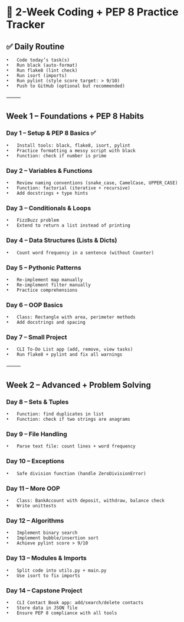 # 📅 2-Week Coding + PEP 8 Practice Tracker

## ✅ Daily Routine
	•	Code today’s task(s)
	•	Run black (auto-format)
	•	Run flake8 (lint check)
	•	Run isort (imports)
	•	Run pylint (style score target: > 9/10)
	•	Push to GitHub (optional but recommended)

⸻

## Week 1 – Foundations + PEP 8 Habits

### Day 1 – Setup & PEP 8 Basics ✅
	•	Install tools: black, flake8, isort, pylint
	•	Practice formatting a messy script with black
	•	Function: check if number is prime

### Day 2 – Variables & Functions
	•	Review naming conventions (snake_case, CamelCase, UPPER_CASE)
	•	Function: factorial (iterative + recursive)
	•	Add docstrings + type hints

### Day 3 – Conditionals & Loops
	•	FizzBuzz problem
	•	Extend to return a list instead of printing

### Day 4 – Data Structures (Lists & Dicts)
	•	Count word frequency in a sentence (without Counter)

### Day 5 – Pythonic Patterns
	•	Re-implement map manually
	•	Re-implement filter manually
	•	Practice comprehensions

### Day 6 – OOP Basics
	•	Class: Rectangle with area, perimeter methods
	•	Add docstrings and spacing

### Day 7 – Small Project
	•	CLI To-Do List app (add, remove, view tasks)
	•	Run flake8 + pylint and fix all warnings

⸻

## Week 2 – Advanced + Problem Solving

### Day 8 – Sets & Tuples
	•	Function: find duplicates in list
	•	Function: check if two strings are anagrams

### Day 9 – File Handling
	•	Parse text file: count lines + word frequency

### Day 10 – Exceptions
	•	Safe division function (handle ZeroDivisionError)

### Day 11 – More OOP
	•	Class: BankAccount with deposit, withdraw, balance check
	•	Write unittests

### Day 12 – Algorithms
	•	Implement binary search
	•	Implement bubble/insertion sort
	•	Achieve pylint score > 9/10

### Day 13 – Modules & Imports
	•	Split code into utils.py + main.py
	•	Use isort to fix imports

### Day 14 – Capstone Project
	•	CLI Contact Book app: add/search/delete contacts
	•	Store data in JSON file
	•	Ensure PEP 8 compliance with all tools
